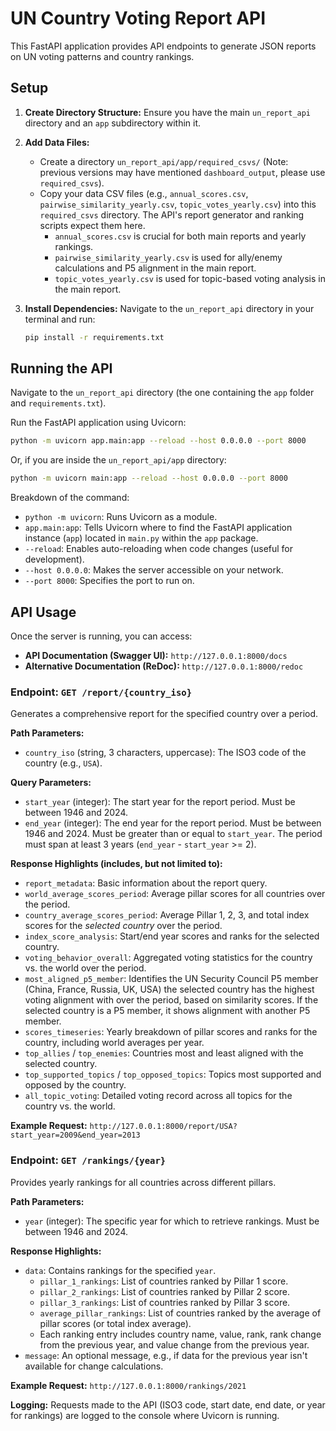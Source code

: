 # UN Country Voting Report API

This FastAPI application provides API endpoints to generate JSON reports on UN voting patterns and country rankings.

## Setup

1.  **Create Directory Structure:**
    Ensure you have the main `un_report_api` directory and an `app` subdirectory within it.

2.  **Add Data Files:**
    -   Create a directory `un_report_api/app/required_csvs/` (Note: previous versions may have mentioned `dashboard_output`, please use `required_csvs`).
    -   Copy your data CSV files (e.g., `annual_scores.csv`, `pairwise_similarity_yearly.csv`, `topic_votes_yearly.csv`) into this `required_csvs` directory. The API's report generator and ranking scripts expect them here.
        - `annual_scores.csv` is crucial for both main reports and yearly rankings.
        - `pairwise_similarity_yearly.csv` is used for ally/enemy calculations and P5 alignment in the main report.
        - `topic_votes_yearly.csv` is used for topic-based voting analysis in the main report.

3.  **Install Dependencies:**
    Navigate to the `un_report_api` directory in your terminal and run:
    ```bash
    pip install -r requirements.txt
    ```

## Running the API

Navigate to the `un_report_api` directory (the one containing the `app` folder and `requirements.txt`).

Run the FastAPI application using Uvicorn:

```bash
python -m uvicorn app.main:app --reload --host 0.0.0.0 --port 8000
```

Or, if you are inside the `un_report_api/app` directory:
```bash
python -m uvicorn main:app --reload --host 0.0.0.0 --port 8000
```

Breakdown of the command:
- `python -m uvicorn`: Runs Uvicorn as a module.
- `app.main:app`: Tells Uvicorn where to find the FastAPI application instance (`app`) located in `main.py` within the `app` package.
- `--reload`: Enables auto-reloading when code changes (useful for development).
- `--host 0.0.0.0`: Makes the server accessible on your network.
- `--port 8000`: Specifies the port to run on.

## API Usage

Once the server is running, you can access:

-   **API Documentation (Swagger UI):** `http://127.0.0.1:8000/docs`
-   **Alternative Documentation (ReDoc):** `http://127.0.0.1:8000/redoc`

### Endpoint: `GET /report/{country_iso}`

Generates a comprehensive report for the specified country over a period.

**Path Parameters:**
-   `country_iso` (string, 3 characters, uppercase): The ISO3 code of the country (e.g., `USA`).

**Query Parameters:**
-   `start_year` (integer): The start year for the report period. Must be between 1946 and 2024.
-   `end_year` (integer): The end year for the report period. Must be between 1946 and 2024. Must be greater than or equal to `start_year`. The period must span at least 3 years (`end_year` - `start_year` >= 2).

**Response Highlights (includes, but not limited to):**
-   `report_metadata`: Basic information about the report query.
-   `world_average_scores_period`: Average pillar scores for all countries over the period.
-   `country_average_scores_period`: Average Pillar 1, 2, 3, and total index scores for the *selected country* over the period.
-   `index_score_analysis`: Start/end year scores and ranks for the selected country.
-   `voting_behavior_overall`: Aggregated voting statistics for the country vs. the world over the period.
-   `most_aligned_p5_member`: Identifies the UN Security Council P5 member (China, France, Russia, UK, USA) the selected country has the highest voting alignment with over the period, based on similarity scores. If the selected country is a P5 member, it shows alignment with another P5 member.
-   `scores_timeseries`: Yearly breakdown of pillar scores and ranks for the country, including world averages per year.
-   `top_allies` / `top_enemies`: Countries most and least aligned with the selected country.
-   `top_supported_topics` / `top_opposed_topics`: Topics most supported and opposed by the country.
-   `all_topic_voting`: Detailed voting record across all topics for the country vs. the world.

**Example Request:**
`http://127.0.0.1:8000/report/USA?start_year=2009&end_year=2013`

### Endpoint: `GET /rankings/{year}`

Provides yearly rankings for all countries across different pillars.

**Path Parameters:**
-   `year` (integer): The specific year for which to retrieve rankings. Must be between 1946 and 2024.

**Response Highlights:**
-   `data`: Contains rankings for the specified `year`.
    -   `pillar_1_rankings`: List of countries ranked by Pillar 1 score.
    -   `pillar_2_rankings`: List of countries ranked by Pillar 2 score.
    -   `pillar_3_rankings`: List of countries ranked by Pillar 3 score.
    -   `average_pillar_rankings`: List of countries ranked by the average of pillar scores (or total index average).
    -   Each ranking entry includes country name, value, rank, rank change from the previous year, and value change from the previous year.
-   `message`: An optional message, e.g., if data for the previous year isn't available for change calculations.

**Example Request:**
`http://127.0.0.1:8000/rankings/2021`

**Logging:**
Requests made to the API (ISO3 code, start date, end date, or year for rankings) are logged to the console where Uvicorn is running. 